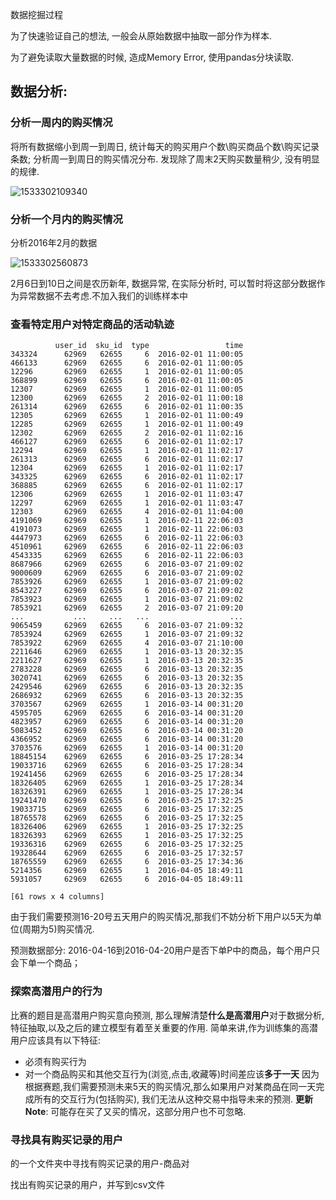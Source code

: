 数据挖掘过程



为了快速验证自己的想法, 一般会从原始数据中抽取一部分作为样本.

为了避免读取大量数据的时候, 造成Memory Error, 使用pandas分块读取.



## 数据分析:

### 分析一周内的购买情况

将所有数据缩小到周一到周日, 统计每天的购买用户个数\购买商品个数\购买记录条数; 分析周一到周日的购买情况分布. 发现除了周末2天购买数量稍少, 没有明显的规律.

![1533302109340](assets/1533302109340.png)

### 分析一个月内的购买情况

分析2016年2月的数据

![1533302560873](assets/1533302560873.png)

2月6日到10日之间是农历新年, 数据异常, 在实际分析时, 可以暂时将这部分数据作为异常数据不去考虑.不加入我们的训练样本中



### 查看特定用户对特定商品的活动轨迹

```
          user_id  sku_id  type                 time
343324      62969   62655     6  2016-02-01 11:00:05
466133      62969   62655     6  2016-02-01 11:00:05
12296       62969   62655     1  2016-02-01 11:00:05
368899      62969   62655     6  2016-02-01 11:00:05
12307       62969   62655     1  2016-02-01 11:00:05
12300       62969   62655     2  2016-02-01 11:00:18
261314      62969   62655     6  2016-02-01 11:00:35
12305       62969   62655     1  2016-02-01 11:00:49
12285       62969   62655     1  2016-02-01 11:00:49
12302       62969   62655     2  2016-02-01 11:02:16
466127      62969   62655     6  2016-02-01 11:02:17
12294       62969   62655     1  2016-02-01 11:02:17
261313      62969   62655     6  2016-02-01 11:02:17
12304       62969   62655     1  2016-02-01 11:02:17
343325      62969   62655     6  2016-02-01 11:02:17
368885      62969   62655     6  2016-02-01 11:02:17
12306       62969   62655     1  2016-02-01 11:03:47
12297       62969   62655     1  2016-02-01 11:03:47
12303       62969   62655     4  2016-02-01 11:04:00
4191069     62969   62655     1  2016-02-11 22:06:03
4191073     62969   62655     1  2016-02-11 22:06:03
4447973     62969   62655     6  2016-02-11 22:06:03
4510961     62969   62655     6  2016-02-11 22:06:03
4543335     62969   62655     6  2016-02-11 22:06:03
8687966     62969   62655     6  2016-03-07 21:09:02
9000609     62969   62655     6  2016-03-07 21:09:02
7853926     62969   62655     1  2016-03-07 21:09:02
8543227     62969   62655     6  2016-03-07 21:09:02
7853923     62969   62655     1  2016-03-07 21:09:02
7853921     62969   62655     2  2016-03-07 21:09:20
...           ...     ...   ...                  ...
9065459     62969   62655     6  2016-03-07 21:09:32
7853924     62969   62655     1  2016-03-07 21:09:32
7853922     62969   62655     4  2016-03-07 21:10:00
2211646     62969   62655     1  2016-03-13 20:32:35
2211627     62969   62655     1  2016-03-13 20:32:35
2783228     62969   62655     6  2016-03-13 20:32:35
3020741     62969   62655     6  2016-03-13 20:32:35
2429546     62969   62655     6  2016-03-13 20:32:35
2686932     62969   62655     6  2016-03-13 20:32:35
3703567     62969   62655     1  2016-03-14 00:31:20
4595705     62969   62655     6  2016-03-14 00:31:20
4823957     62969   62655     6  2016-03-14 00:31:20
5083452     62969   62655     6  2016-03-14 00:31:20
4366952     62969   62655     6  2016-03-14 00:31:20
3703576     62969   62655     1  2016-03-14 00:31:20
18845154    62969   62655     6  2016-03-25 17:28:34
19033716    62969   62655     6  2016-03-25 17:28:34
19241456    62969   62655     6  2016-03-25 17:28:34
18326405    62969   62655     1  2016-03-25 17:28:34
18326391    62969   62655     1  2016-03-25 17:28:34
19241470    62969   62655     6  2016-03-25 17:32:25
19033715    62969   62655     6  2016-03-25 17:32:25
18765578    62969   62655     6  2016-03-25 17:32:25
18326406    62969   62655     1  2016-03-25 17:32:25
18326393    62969   62655     1  2016-03-25 17:32:25
19336316    62969   62655     6  2016-03-25 17:32:25
19328644    62969   62655     6  2016-03-25 17:32:57
18765559    62969   62655     6  2016-03-25 17:34:36
5214356     62969   62655     1  2016-04-05 18:49:11
5931057     62969   62655     6  2016-04-05 18:49:11

[61 rows x 4 columns]
```

由于我们需要预测16-20号五天用户的购买情况,那我们不妨分析下用户以5天为单位(周期为5)购买情况. 

预测数据部分: 2016-04-16到2016-04-20用户是否下单P中的商品，每个用户只会下单一个商品； 



### 探索高潜用户的行为

比赛的题目是高潜用户购买意向预测, 那么理解清楚**什么是高潜用户**对于数据分析,特征抽取,以及之后的建立模型有着至关重要的作用. 简单来讲,作为训练集的高潜用户应该具有以下特征: 

- 必须有购买行为
- 对一个商品购买和其他交互行为(浏览,点击,收藏等)时间差应该**多于一天**
	因为根据赛题,我们需要预测未来5天的购买情况,那么如果用户对某商品在同一天完成所有的交互行为(包括购买),
	我们无法从这种交易中指导未来的预测.
	**更新Note**: 可能存在买了又买的情况，这部分用户也不可忽略.



### 寻找具有购买记录的用户

的一个文件夹中寻找有购买记录的用户-商品对

找出有购买记录的用户，并写到csv文件

